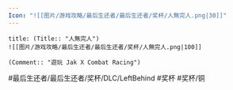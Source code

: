 ```yaml
---
Icon: "![[图片/游戏攻略/最后生还者/最后生还者/奖杯/人無完人.png|30]]"
---
```

```ad-common-bronze-trophy
title: (Title:: "人無完人")
![[图片/游戏攻略/最后生还者/最后生还者/奖杯/人無完人.png|100]]

(Comment:: "遊玩 Jak X Combat Racing")
```

#最后生还者/最后生还者/奖杯/DLC/LeftBehind #奖杯 #奖杯/铜
